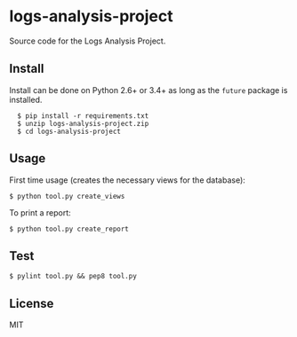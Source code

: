 # logs-analysis-project
Source code for the Logs Analysis Project.

## Install
Install can be done on Python 2.6+ or 3.4+ as long as the `future` package is installed.

      $ pip install -r requirements.txt
      $ unzip logs-analysis-project.zip
      $ cd logs-analysis-project

## Usage
First time usage (creates the necessary views for the database):
      
    $ python tool.py create_views

To print a report:

    $ python tool.py create_report

## Test

    $ pylint tool.py && pep8 tool.py

## License
MIT
